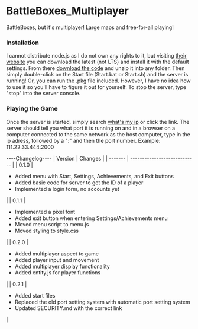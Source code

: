# BattleBoxes_Multiplayer
BattleBoxes, but it's multiplayer! Large maps and free-for-all playing!

### Installation
I cannot distribute node.js as I do not own any rights to it, but visiting [their website](https://nodejs.org/) you can download the latest (not LTS) and install it with the default settings. From there [download the code](https://github.com/definitely-nobody-is-here/BattleBoxes_Multiplayer/archive/master.zip) and unzip it into any folder. Then simply double-click on the Start file (Start.bat or Start.sh) and the server is running!
Or, you can run the .pkg file included. However, I have no idea how to use it so you'll have to figure it out for yourself.
To stop the server, type "stop" into the server console.

### Playing the Game
Once the server is started, simply search [what's my ip](http://google.com/search?q=whats+my+ip) or click the link. The server should tell you what port it is running on and in a browser on a computer connected to the same network as the host computer, type in the ip adress, followed by a ":" and then the port number. Example: 111.22.33.444:2000

----Changelog----
| Version | Changes                      |
| ------- | ---------------------------- |
| 0.1.0   | <ul><li>Added menu with Start, Settings, Achievements, and Exit buttons</li><li>Added basic code for server to get the ID of a player</li><li>Implemented a login form, no accounts yet</li></ul>|
| 0.1.1   | <ul><li>Implemented a pixel font</li><li>Added exit button when entering Settings/Achievements menu</li><li>Moved menu script to menu.js</li><li>Moved styling to style.css</li></ul>|
| 0.2.0   | <ul><li>Added multiplayer aspect to game</li><li>Added player input and movement</li><li>Added multiplayer display functionality</li><li>Added entity.js for player functions</li></ul>|
| 0.2.1   | <ul><li>Added start files</li><li>Replaced the old port setting system with automatic port setting system</li><li>Updated SECURITY.md with the correct link</li></ul>|